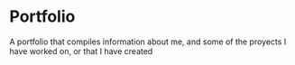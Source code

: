 # Portfolio
A portfolio that compiles information about me, and some of the proyects I have worked on, or that I have created
